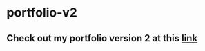 # portfolio-v2
## Check out my portfolio version 2 at this [link](http://portfolio-v2.s3-website-us-west-1.amazonaws.com/)
